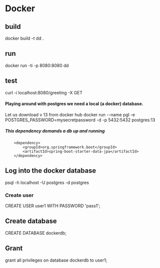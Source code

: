 # Docker

## build
docker build -t dd .
## run
docker run -ti -p 8080:8080 dd
## test
curl -i localhost:8080/greeting -X GET



#### Playing around with postgres we need a local (a docker) database. 
Let us download v 13 from docker hub
docker run --name pgl -e POSTGRES_PASSWORD=mysecretpassword -d -p 5432:5432 postgres:13

##### This dependency demands a db up and running
		<dependency>
			<groupId>org.springframework.boot</groupId>
			<artifactId>spring-boot-starter-data-jpa</artifactId>
		</dependency>

## Log into the docker database
psql -h localhost -U postgres -d postgres

### Create user
CREATE USER user1 WITH PASSWORD 'pass1';

## Create database
CREATE DATABASE dockerdb;

## Grant
grant all privileges on database dockerdb to user1;
